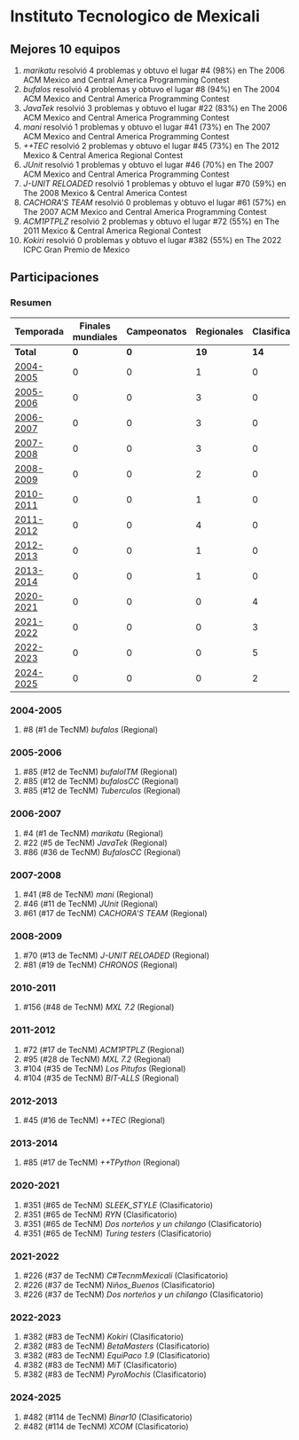# Instituto Tecnologico de Mexicali

## Mejores 10 equipos

1. _marikatu_ resolvió 4 problemas y obtuvo el lugar #4 (98%) en The 2006 ACM Mexico and Central America Programming Contest
1. _bufalos_ resolvió 4 problemas y obtuvo el lugar #8 (94%) en The 2004 ACM Mexico and Central America Programming Contest
1. _JavaTek_ resolvió 3 problemas y obtuvo el lugar #22 (83%) en The 2006 ACM Mexico and Central America Programming Contest
1. _mani_ resolvió 1 problemas y obtuvo el lugar #41 (73%) en The 2007 ACM Mexico and Central America Programming Contest
1. _++TEC_ resolvió 2 problemas y obtuvo el lugar #45 (73%) en The 2012 Mexico & Central America Regional Contest
1. _JUnit_ resolvió 1 problemas y obtuvo el lugar #46 (70%) en The 2007 ACM Mexico and Central America Programming Contest
1. _J-UNIT RELOADED_ resolvió 1 problemas y obtuvo el lugar #70 (59%) en The 2008 Mexico & Central America Contest
1. _CACHORA'S TEAM_ resolvió 0 problemas y obtuvo el lugar #61 (57%) en The 2007 ACM Mexico and Central America Programming Contest
1. _ACM1PTPLZ_ resolvió 2 problemas y obtuvo el lugar #72 (55%) en The 2011 Mexico & Central America Regional Contest
1. _Kokiri_ resolvió 0 problemas y obtuvo el lugar #382 (55%) en The 2022 ICPC Gran Premio de Mexico

## Participaciones

### Resumen

| Temporada | Finales mundiales | Campeonatos | Regionales | Clasificatorios | Equipos |
| --- | --- | --- | --- | --- | --- |
| **Total** | **0** | **0** | **19** | **14** | **33** |
| [2004-2005](#2004-2005) | 0 | 0 | 1 | 0 | 1 |
| [2005-2006](#2005-2006) | 0 | 0 | 3 | 0 | 3 |
| [2006-2007](#2006-2007) | 0 | 0 | 3 | 0 | 3 |
| [2007-2008](#2007-2008) | 0 | 0 | 3 | 0 | 3 |
| [2008-2009](#2008-2009) | 0 | 0 | 2 | 0 | 2 |
| [2010-2011](#2010-2011) | 0 | 0 | 1 | 0 | 1 |
| [2011-2012](#2011-2012) | 0 | 0 | 4 | 0 | 4 |
| [2012-2013](#2012-2013) | 0 | 0 | 1 | 0 | 1 |
| [2013-2014](#2013-2014) | 0 | 0 | 1 | 0 | 1 |
| [2020-2021](#2020-2021) | 0 | 0 | 0 | 4 | 4 |
| [2021-2022](#2021-2022) | 0 | 0 | 0 | 3 | 3 |
| [2022-2023](#2022-2023) | 0 | 0 | 0 | 5 | 5 |
| [2024-2025](#2024-2025) | 0 | 0 | 0 | 2 | 2 |

### 2004-2005

1. #8 (#1 de TecNM) _bufalos_ (Regional)

### 2005-2006

1. #85 (#12 de TecNM) _bufaloITM_ (Regional)
1. #85 (#12 de TecNM) _bufalosCC_ (Regional)
1. #85 (#12 de TecNM) _Tuberculos_ (Regional)

### 2006-2007

1. #4 (#1 de TecNM) _marikatu_ (Regional)
1. #22 (#5 de TecNM) _JavaTek_ (Regional)
1. #86 (#36 de TecNM) _BufalosCC_ (Regional)

### 2007-2008

1. #41 (#8 de TecNM) _mani_ (Regional)
1. #46 (#11 de TecNM) _JUnit_ (Regional)
1. #61 (#17 de TecNM) _CACHORA'S TEAM_ (Regional)

### 2008-2009

1. #70 (#13 de TecNM) _J-UNIT RELOADED_ (Regional)
1. #81 (#19 de TecNM) _CHRONOS_ (Regional)

### 2010-2011

1. #156 (#48 de TecNM) _MXL 7.2_ (Regional)

### 2011-2012

1. #72 (#17 de TecNM) _ACM1PTPLZ_ (Regional)
1. #95 (#28 de TecNM) _MXL 7.2_ (Regional)
1. #104 (#35 de TecNM) _Los Pitufos_ (Regional)
1. #104 (#35 de TecNM) _BIT-ALLS_ (Regional)

### 2012-2013

1. #45 (#16 de TecNM) _++TEC_ (Regional)

### 2013-2014

1. #85 (#17 de TecNM) _++TPython_ (Regional)

### 2020-2021

1. #351 (#65 de TecNM) _SLEEK_STYLE_ (Clasificatorio)
1. #351 (#65 de TecNM) _RYN_ (Clasificatorio)
1. #351 (#65 de TecNM) _Dos norteños y un chilango_ (Clasificatorio)
1. #351 (#65 de TecNM) _Turing testers_ (Clasificatorio)

### 2021-2022

1. #226 (#37 de TecNM) _C#TecnmMexicali_ (Clasificatorio)
1. #226 (#37 de TecNM) _Niños_Buenos_ (Clasificatorio)
1. #226 (#37 de TecNM) _Dos norteños y un chilango_ (Clasificatorio)

### 2022-2023

1. #382 (#83 de TecNM) _Kokiri_ (Clasificatorio)
1. #382 (#83 de TecNM) _BetaMasters_ (Clasificatorio)
1. #382 (#83 de TecNM) _EquiPaco 1.9_ (Clasificatorio)
1. #382 (#83 de TecNM) _MiT_ (Clasificatorio)
1. #382 (#83 de TecNM) _PyroMochis_ (Clasificatorio)

### 2024-2025

1. #482 (#114 de TecNM) _Binar10_ (Clasificatorio)
1. #482 (#114 de TecNM) _XCOM_ (Clasificatorio)



